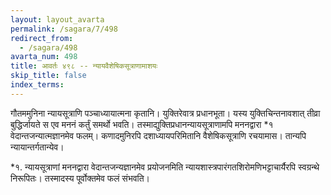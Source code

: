 ```yaml
---
layout: layout_avarta
permalink: /sagara/7/498
redirect_from:
  - /sagara/498
avarta_num: 498
title: आवर्तः ४९८ -- न्यायवैशेषिकसूत्राणामाशयः
skip_title: false
index_terms: 
---
```


गौतममुनिना न्यायसूत्राणि पञ्चाध्यायात्मना कृतानि। युक्तिरेवात्र प्रधानभूता। यस्य युक्तिचिन्तनावशात् तीव्रा बुद्धिर्जायते स एव मननं कर्तुं समर्थो
भवति। तस्माद्युक्तिप्रधानन्यायसूत्राणामपि मननद्वारा *१ वेदान्तजन्यात्मज्ञानमेव
फलम्। कणादमुनिरपि दशाध्यायपरिमितानि वैशेषिकसूत्राणि रचयामास।
तान्यपि न्यायान्तर्गतान्येव।

<div class="footnote" markdown="1">
*१. न्यायसूत्राणां मननद्वारा वेदान्तजन्यज्ञानमेव प्रयोजनमिति न्यायशास्त्रपारंगतशिरोमणिभट्टाचार्यैरपि स्वग्रन्थे निरूपितः। तस्मादस्य पूर्वोक्तमेव फलं संभवति।
</div>